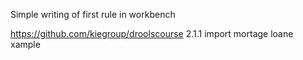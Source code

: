 Simple writing of first rule in workbench

https://github.com/kiegroup/droolscourse 2.1.1 import mortage loane xample






